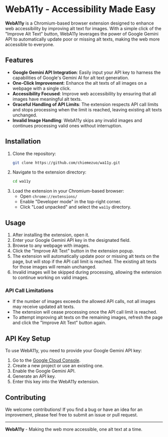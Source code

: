 # WebA11y - Accessibility Made Easy

**WebA11y** is a Chromium-based browser extension designed to enhance web accessibility by improving alt text for images. With a simple click of the "Improve Alt Text" button, WebA11y leverages the power of Google Gemini API to automatically update poor or missing alt texts, making the web more accessible to everyone.

## Features

- **Google Gemini API Integration**: Easily input your API key to harness the capabilities of Google's Gemini AI for alt text generation.
- **One-Click Improvement**: Enhance the alt texts of all images on a webpage with a single click.
- **Accessibility Focused**: Improve web accessibility by ensuring that all images have meaningful alt texts.
- **Graceful Handling of API Limits**: The extension respects API call limits and stops processing when the limit is reached, leaving existing alt texts unchanged.
- **Invalid Image Handling**: WebA11y skips any invalid images and continues processing valid ones without interruption.

## Installation

1. Clone the repository:
    ```bash
    git clone https://github.com/chiemezuo/wa11y.git
    ```
2. Navigate to the extension directory:
    ```bash
    cd wa11y
    ```
3. Load the extension in your Chromium-based browser:
    - Open `chrome://extensions/`
    - Enable "Developer mode" in the top-right corner.
    - Click "Load unpacked" and select the `wa11y` directory.

## Usage

1. After installing the extension, open it.
2. Enter your Google Gemini API key in the designated field.
3. Browse to any webpage with images.
4. Click the "Improve Alt Text" button in the extension popup.
5. The extension will automatically update poor or missing alt texts on the page, but will stop if the API call limit is reached. The existing alt texts for those images will remain unchanged.
6. Invalid images will be skipped during processing, allowing the extension to continue working on valid images.

### API Call Limitations

- If the number of images exceeds the allowed API calls, not all images may receive updated alt texts.
- The extension will cease processing once the API call limit is reached.
- To attempt improving alt texts on the remaining images, refresh the page and click the "Improve Alt Text" button again.

## API Key Setup

To use WebA11y, you need to provide your Google Gemini API key:

1. Go to the [Google Cloud Console](https://console.cloud.google.com/).
2. Create a new project or use an existing one.
3. Enable the Google Gemini API.
4. Generate an API key.
5. Enter this key into the WebA11y extension.

## Contributing

We welcome contributions! If you find a bug or have an idea for an improvement, please feel free to submit an issue or pull request.

---

**WebA11y** - Making the web more accessible, one alt text at a time.
